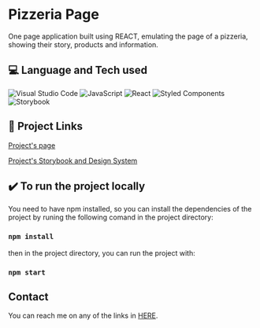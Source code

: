 # Pizzeria Page

One page application built using REACT, emulating the page of a pizzeria, showing their story, products and information.

## :computer: Language and Tech used
![Visual Studio Code](https://img.shields.io/badge/Visual%20Studio%20Code-0078d7.svg?style=for-the-badge&logo=visual-studio-code&logoColor=white)
![JavaScript](https://img.shields.io/badge/javascript-%23323330.svg?style=for-the-badge&logo=javascript&logoColor=%23F7DF1E)
![React](https://img.shields.io/badge/react-%2320232a.svg?style=for-the-badge&logo=react&logoColor=%2361DAFB)
![Styled Components](https://img.shields.io/badge/styled--components-DB7093?style=for-the-badge&logo=styled-components&logoColor=white)
![Storybook](https://img.shields.io/badge/-Storybook-FF4785?style=for-the-badge&logo=storybook&logoColor=white)

## :link: Project Links

[Project's page](https://pizzeria-page.vercel.app)

[Project's Storybook and Design System](https://www.chromatic.com/library?appId=63dc1f53cf826477fbf950fc&branch=master)


## :heavy_check_mark: To run the project locally

You need to have npm installed, so you can install the dependencies of the project by runing the following comand in the project directory:

### `npm install`

then in the project directory, you can run the project with:

### `npm start`

## Contact
You can reach me on any of the links in [HERE](https://allmylinks.com/luccatambor).
